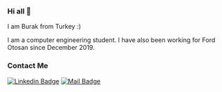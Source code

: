 ### Hi all 👋

I am Burak from Turkey :)

I am a computer engineering student. 
I have also been working for Ford Otosan since December 2019.

### Contact Me

[![Linkedin Badge](https://img.shields.io/badge/burakyazan-blue?style=flate&logo=linkedin)](https://www.linkedin.com/in/burakyazan/)
[![Mail Badge](https://img.shields.io/badge/brk.yznn@gmail.com-blue?style=flat&logo=Gmail&logoColor=red)](https://www.linkedin.com/in/burakyazan/)
